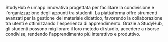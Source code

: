 StudyHub è un'app innovativa progettata per facilitare la condivisione e l'organizzazione degli appunti tra studenti. 
La piattaforma offre strumenti avanzati per la gestione del materiale didattico, favorendo la collaborazione tra utenti e ottimizzando l'esperienza di apprendimento.
Grazie a StudyHub, gli studenti possono migliorare il loro metodo di studio, accedere a risorse condivise, rendendo l'apprendimento più interattivo e produttivo.
